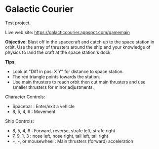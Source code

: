 # Galactic Courier

Test project.

Live web site: https://galacticcourier.appspot.com/gamemain

**Objective**: Blast off in the spacecraft and catch up to the space station in orbit. 
Use the array of thrusters around the ship and your knowledge of physics to land 
the craft at the space station's dock.

**Tips**: 
- Look at "Diff in pos: X Y" for distance to space station. 
- The red triangle points towards the station.
- Use main thrusters to reach orbit then cut main thrusters and use smaller thrusters for minor adjustments.

Character Controls:
- Spacebar : Enter/exit a vehicle
- 8, 5, 4, 6 : Movement

Ship Controls: 
- 8, 5, 4, 6 : Forward, reverse, strafe left, strafe right
- 7, 9, 1, 3 : nose left, nose right, tail left, tail right
- +, -, or mousewheel : Main thrusters (forward) acceleration

